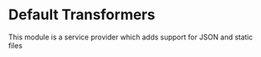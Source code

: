 # Default Transformers

This module is a service provider which adds support for JSON and static files
